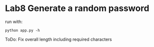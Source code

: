 # Lab8 Generate a random password

run with:

```
python app.py -h
```

ToDo:  Fix overall length including required characters
